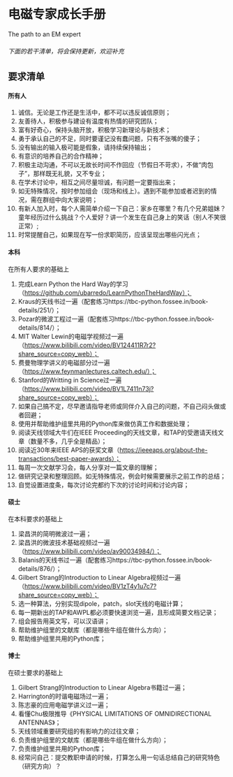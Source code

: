 # 电磁专家成长手册

The path to an EM expert

###### 下面的若干清单，将会保持更新，欢迎补充

## 要求清单

#### 所有人

1. 诚信。无论是工作还是生活中，都不可以违反诚信原则；
2. 友善待人，积极参与建设有温度有热情的研究团队；
3. 富有好奇心，保持头脑开放，积极学习新理论与新技术；
4. 勇于承认自己的不足，同时要谨记没有蠢问题，只有不张嘴的傻子；
5. 没有输出的输入极可能是假象，请持续保持输出；
6. 有意识的培养自己的合作精神；
7. 积极主动沟通，不可以无故长时间不作回应（节假日不苛求），不做“肉包子”，那样既无礼貌，又不专业；
8. 在学术讨论中，相互之间尽量坦诚，有问题一定要指出来；
9. 如无特殊情况，按时参加组会（现场和线上）。遇到不能参加或者迟到的情况，需在群组中向大家说明；
10. 有新人加入时，每个人需简单介绍一下自己：家乡在哪里？有几个兄弟姐妹？童年经历过什么挑战？个人爱好？讲一个发生在自己身上的笑话（别人不笑很正常）;
11. 时常提醒自己，如果现在写一份求职简历，应该呈现出哪些闪光点；

#### 本科

在所有人要求的基础上

1. 完成Learn Python the Hard Way的学习（https://github.com/ubarredo/LearnPythonTheHardWay）；
2. Kraus的天线书过一遍（配套练习https://tbc-python.fossee.in/book-details/251/）；
3. Pozar的微波工程过一遍（配套练习https://tbc-python.fossee.in/book-details/814/）；
5. MIT Walter Lewin的电磁学视频过一遍（https://www.bilibili.com/video/BV124411R7r2?share_source=copy_web）；
6. 费曼物理学讲义的电磁部分过一遍（https://www.feynmanlectures.caltech.edu/）；
7. Stanford的Writting in Science过一遍（https://www.bilibili.com/video/BV1L7411n73j?share_source=copy_web）；
8. 如果自己搞不定，尽早邀请指导老师或同伴介入自己的问题，不自己闷头做或者回避；
9. 使用并帮助维护组里共用的Python库来做仿真工作和数据处理；
10. 阅读天线领域大牛们在IEEE Proceeding的天线文章，和TAP的受邀请天线文章（数量不多，几乎全是精品）；
11. 阅读近30年来IEEE APS的获奖文章（https://ieeeaps.org/about-the-transactions/best-paper-awards）；
12. 每周一次文献学习会，每人分享对一篇文章的理解；
13. 做研究记录和整理回顾。如无特殊情况，例会时候需要展示之前工作的总结；
14. 自觉设置进度条，每次讨论完都约下次的讨论时间和讨论内容；

#### 硕士

在本科要求的基础上

1. 梁昌洪的简明微波过一遍；
2. 梁昌洪的微波技术基础视频过一遍（https://www.bilibili.com/video/av90034984/）；
3. Balanis的天线书过一遍（配套练习https://tbc-python.fossee.in/book-details/876/）；
4. Gilbert Strang的Introduction to Linear Algebra视频过一遍（https://www.bilibili.com/video/BV1zT4y1u7c7?share_source=copy_web）；
5. 选一种算法，分别实现dipole，patch，slot天线的电磁计算；
6. 每一期新出的TAP和AWPL都必须要快速浏览一遍，且形成简要文档记录；
7. 组会报告用英文写，可以汉语讲；
8. 帮助维护组里的文献库（都是哪些牛组在做什么方向）；
9. 帮助维护组里共用的Python库；

#### 博士

在硕士要求的基础上

1. Gilbert Strang的Introduction to Linear Algebra书籍过一遍；
2. Harrington的时谐电磁场过一遍；
3. 陈志豪的应用电磁学讲义过一遍；
4. 看懂Chu极限推导《PHYSICAL LIMITATIONS OF OMNIDIRECTIONAL ANTENNAS》；
5. 天线领域重要研究组的有影响力的过往文章；
6. 负责维护组里的文献库（都是哪些牛组在做什么方向）；
7. 负责维护组里共用的Python库；
8. 经常问自己：提交教职申请的时候，打算怎么用一句话总结自己的研究特色（研究方向）？
